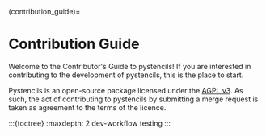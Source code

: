 (contribution_guide)=
# Contribution Guide

Welcome to the Contributor's Guide to pystencils!
If you are interested in contributing to the development of pystencils, this is the place to start.

Pystencils is an open-source package licensed under the [AGPL v3](https://www.gnu.org/licenses/agpl-3.0.en.html).
As such, the act of contributing to pystencils by submitting a merge request is taken as agreement to the terms of the licence.

:::{toctree}
:maxdepth: 2
dev-workflow
testing
:::
